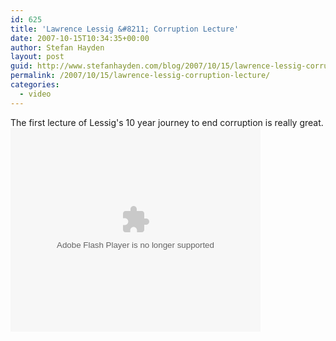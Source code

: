 ```yaml
---
id: 625
title: 'Lawrence Lessig &#8211; Corruption Lecture'
date: 2007-10-15T10:34:35+00:00
author: Stefan Hayden
layout: post
guid: http://www.stefanhayden.com/blog/2007/10/15/lawrence-lessig-corruption-lecture/
permalink: /2007/10/15/lawrence-lessig-corruption-lecture/
categories:
  - video
---
```

The first lecture of Lessig's 10 year journey to end corruption is really great.
<embed style="width:400px; height:326px;" id="VideoPlayback" type="application/x-shockwave-flash" src="http://video.google.com/googleplayer.swf?docId=-2171306322262202538&hl=en" flashvars=""> </embed>